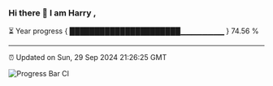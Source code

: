### Hi there 👋 I am Harry , 

⏳ Year progress { ██████████████████████▁▁▁▁▁▁▁▁ } 74.56 %

---

⏰ Updated on Sun, 29 Sep 2024 21:26:25 GMT

![Progress Bar CI](https://github.com/duykhang68/duykhang68/workflows/Progress%20Bar%20CI/badge.svg)
